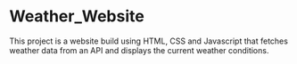 # Weather_Website
This project is a website build using HTML, CSS and Javascript that fetches weather data from an API and displays the current weather conditions.
